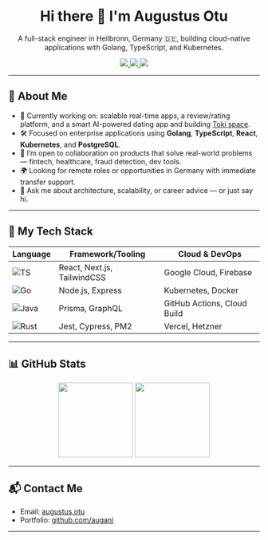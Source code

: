 <h1 align="center">Hi there 👋 I'm Augustus Otu</h1>

<p align="center">
  A full-stack engineer in Heilbronn, Germany 🇩🇪, building cloud-native applications with Golang, TypeScript, and Kubernetes.
</p>

<p align="center">
  <a href="https://www.linkedin.com/in/augustusotu/">
    <img src="https://img.shields.io/badge/LinkedIn-0A66C2?style=for-the-badge&logo=linkedin&logoColor=white" />
  </a>
  <a href="https://twitter.com/augustusotu">
    <img src="https://img.shields.io/badge/Twitter-1DA1F2?style=for-the-badge&logo=twitter&logoColor=white" />
  </a>
  <a href="https://instagram.com/iamaugustusotu">
    <img src="https://img.shields.io/badge/Instagram-E4405F?style=for-the-badge&logo=instagram&logoColor=white" />
  </a>
</p>

---

## 🚀 About Me

- 🔭 Currently working on: scalable real-time apps, a review/rating platform, and a smart AI-powered dating app and building [Toki space](https://tokispace.com).
- 🛠 Focused on enterprise applications using **Golang**, **TypeScript**, **React**, **Kubernetes**, and **PostgreSQL**.
- 🤝 I’m open to collaboration on products that solve real-world problems — fintech, healthcare, fraud detection, dev tools.
- 🌍 Looking for remote roles or opportunities in Germany with immediate transfer support.
- 💬 Ask me about architecture, scalability, or career advice — or just say hi.

---

## 🧠 My Tech Stack

| Language      | Framework/Tooling       | Cloud & DevOps        |
|---------------|--------------------------|------------------------|
| ![TS](https://img.shields.io/badge/TypeScript-007ACC?style=flat&logo=typescript&logoColor=white) | React, Next.js, TailwindCSS | Google Cloud, Firebase |
| ![Go](https://img.shields.io/badge/Golang-00ADD8?style=flat&logo=go&logoColor=white) | Node.js, Express        | Kubernetes, Docker |
| ![Java](https://img.shields.io/badge/Java-ED8B00?style=flat&logo=java&logoColor=white) | Prisma, GraphQL         | GitHub Actions, Cloud Build |
| ![Rust](https://img.shields.io/badge/Rust-000000?style=flat&logo=rust&logoColor=white) | Jest, Cypress, PM2      | Vercel, Hetzner |

---

## 📊 GitHub Stats

<p align="center">
  <img src="https://github-readme-stats.vercel.app/api?username=augani&show_icons=true&count_private=true&hide_title=true" height="150" />
  <img src="https://github-readme-stats.vercel.app/api/top-langs/?username=augani&layout=compact&hide=css,html,less,scss&count_private=true" height="150" />
</p>

---

## 📬 Contact Me

- Email: [augustus.otu](mailto:founder@tokispace.com?subject=From%20GitHub)
- Portfolio: [github.com/augani](https://github.com/augani)

---
